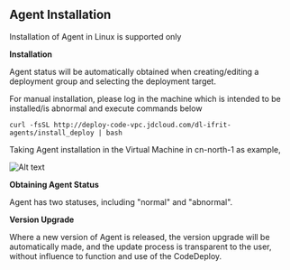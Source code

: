 ## Agent Installation

Installation of Agent in Linux is supported only

**Installation**

Agent status will be automatically obtained when creating/editing a deployment group and selecting the deployment target.

For manual installation, please log in the machine which is intended to be installed/is abnormal and execute commands below

```
curl -fsSL http://deploy-code-vpc.jdcloud.com/dl-ifrit-agents/install_deploy | bash
```

Taking Agent installation in the Virtual Machine in cn-north-1 as example,

![Alt text](https://github.com/jdcloudcom/cn/blob/codedeploy/image/CodeDeploy/starting20.png)


**Obtaining Agent Status**

Agent has two statuses, including "normal" and "abnormal".


**Version Upgrade**

Where a new version of Agent is released, the version upgrade will be automatically made, and the update process is transparent to the user, without influence to function and use of the CodeDeploy.
